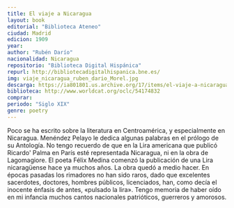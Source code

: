 ```yaml
---
title: El viaje a Nicaragua
layout: book
editorial: "Biblioteca Ateneo"
ciudad: Madrid
edicion: 1909
year: 
author: "Rubén Darío"
nacionalidad: Nicaragua
repositorio: "Biblioteca Digital Hispánica"
repurl: http://bibliotecadigitalhispanica.bne.es/
img: viaje_nicaragua_ruben_dario_Morel.jpg
descarga: https://ia801801.us.archive.org/17/items/el-viaje-a-nicaragua/El%20viaje%20a%20Nicaragua.pdf
biblioteca: http://www.worldcat.org/oclc/54174832
comprar: 
periodo: "Siglo XIX"
genre: poetry
---
```

 

Poco se ha escrito sobre la literatura en Centroamérica, y especialmente en Nicaragua. Menéndez Pelayo le dedica algunas palabras en el prólogo de su Antología. No tengo recuerdo de que en la Lira americana que publicó Ricardo' Palma en París esté representada Nicaragua, ni en la obra de Lagomagiore. El poeta Félix Medina comenzó la publicación de una Lira nicaragüense hace ya muchos años. La obra quedó a medio hacer. En épocas pasadas los rimadores no han sido raros, dado que excelentes sacerdotes, doctores, hombres públicos, licenciados, han, como decía el inocente énfasis de antes, «pulsado la lira». Tengo memoria de haber oído en mi infancia muchos cantos nacionales patrióticos, guerreros y amorosos.

